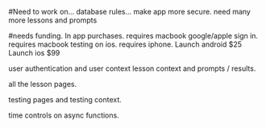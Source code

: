 #Need to work on...
    database rules... make app more secure.
    need many more lessons and prompts

#needs funding.
    In app purchases. requires macbook
    google/apple sign in. requires macbook
    testing on ios. requires iphone.
    Launch android $25
    Launch ios $99


user authentication and user context
lesson context and prompts / results.

all the lesson pages.

testing pages and testing context.

time controls on async functions.
